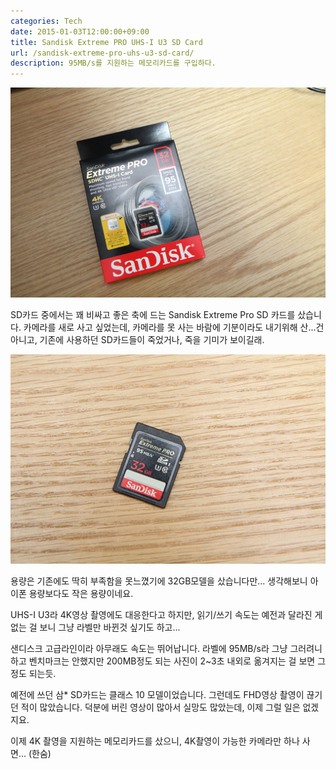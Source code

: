 ```yaml
---
categories: Tech
date: 2015-01-03T12:00:00+09:00
title: Sandisk Extreme PRO UHS-I U3 SD Card
url: /sandisk-extreme-pro-uhs-u3-sd-card/
description: 95MB/s를 지원하는 메모리카드를 구입하다.
---
```


![SD 카드 박스](01.jpg)

SD카드 중에서는 꽤 비싸고 좋은 축에 드는 Sandisk Extreme Pro SD 카드를 샀습니다. 카메라를 새로 사고 싶었는데, 카메라를 못 사는 바람에 기분이라도 내기위해 산...건 아니고, 기존에 사용하던 SD카드들이 죽었거나, 죽을 기미가 보이길래.

![SD 카드](02.jpg)

용량은 기존에도 딱히 부족함을 못느꼈기에 32GB모델을 샀습니다만... 생각해보니 아이폰 용량보다도 작은 용량이네요.

UHS-I U3라 4K영상 촬영에도 대응한다고 하지만, 읽기/쓰기 속도는 예전과 달라진 게 없는 걸 보니 그냥 라벨만 바뀐것 싶기도 하고...

샌디스크 고급라인이라 아무래도 속도는 뛰어납니다. 라벨에 95MB/s라 그냥 그러려니 하고 벤치마크는 안했지만 200MB정도 되는 사진이 2~3초 내외로 옮겨지는 걸 보면 그 정도 되는듯.

예전에 쓰던 삼\* SD카드는 클래스 10 모델이었습니다. 그런데도 FHD영상 촬영이 끊기던 적이 많았습니다. 덕분에 버린 영상이 많아서 실망도 많았는데, 이제 그럴 일은 없겠지요.

이제 4K 촬영을 지원하는 메모리카드를 샀으니, 4K촬영이 가능한 카메라만 하나 사면... (한숨)
